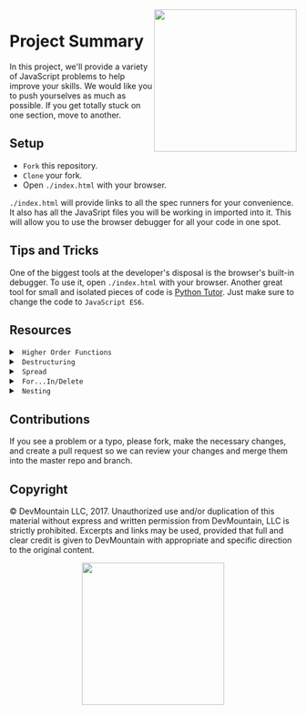 <img src="https://s3.amazonaws.com/devmountain/readme-logo.png" width="250" align="right">

# Project Summary

In this project, we'll provide a variety of JavaScript problems to help improve your skills. We would like you to push yourselves as much as possible. If you get totally stuck on one section, move to another. 

## Setup

* `Fork` this repository.
* `Clone` your fork.
* Open `./index.html` with your browser.

`./index.html` will provide links to all the spec runners for your convenience. It also has all the JavaSript files you will be working in imported into it. This will allow you to use the browser debugger for all your code in one spot.

## Tips and Tricks

One of the biggest tools at the developer's disposal is the browser's built-in debugger. To use it, open `./index.html` with your browser. Another great tool for small and isolated pieces of code is <a href="http://www.pythontutor.com/visualize.html#">Python Tutor</a>. Just make sure to change the code to `JavaScript ES6`.

## Resources

<details>

<summary> <code> Higher Order Functions </code> </summary>

* [Map](https://developer.mozilla.org/en-US/docs/Web/JavaScript/Reference/Global_Objects/Array/map)
* [Filter](https://developer.mozilla.org/en-US/docs/Web/JavaScript/Reference/Global_Objects/Array/filter)
* [Reduce](https://developer.mozilla.org/en-US/docs/Web/JavaScript/Reference/Global_Objects/Array/Reduce)
* [ForEach](https://developer.mozilla.org/en-US/docs/Web/JavaScript/Reference/Global_Objects/Array/forEach)

</details>

<details>

<summary> <code> Destructuring </code> </summary>

```js
// Destructuring is a short hand way to access properties as an object and store them as usable variables.
// Consider the following object:

let user = {
  name: 'John',
  age: 33,
  appearance: {
    hairColor: 'Blonde',
    eyeColor: 'Hazel',
    height: {
      onTinder: '6ft. 4in.',
      offTinder: '6ft. 2in.'
    }
  }
}

// Accessing properties off this object might look something like this

let userName = user.name; // 'John'
let userAge = user.age; // 33
let userHairColor = user.appearance.hairColor; // 'Blonde'
let userEyeColor = user.sppearance.eyeColor; // 'Hazel'

// Or, using object destructuring

let { name, age } = user;

// notice here that we have to declare a new destructured object.
// That's because we're pulling values off two separate objects,
// even though they're on the same parent object.

let { hairColor, eyeColor } = user.appearance;

// Destructuring is a shorter, more concise way to access the properties from objects.
// -------------------------

// You can also destructure functional parameters that are objects,
// capturing only the object properties we care about.

let user = {
  name: 'Steven',
  age: 26
}

function greeting(user) {
  return 'Hello ' + user.name;
}

// Or, with destructuring

function greeting({ name }) {
  return 'Hello ' + name;
}

greeting(user); // 'Hello Steven';

```

</details>

<details>

<summary> <code> Spread </code> </summary>

* [Spread Syntax](https://developer.mozilla.org/en-US/docs/Web/JavaScript/Reference/Operators/Spread_syntax#Syntax)
* [In Arrays](https://developer.mozilla.org/en-US/docs/Web/JavaScript/Reference/Operators/Spread_syntax#Spread_in_array_literals)
* [In Objects](https://developer.mozilla.org/en-US/docs/Web/JavaScript/Reference/Operators/Spread_syntax#Spread_in_object_literals)

</details>

<details>

<summary> <code> For...In/Delete </code> </summary>

* [For...In](https://www.w3schools.com/jsref/jsref_forin.asp)
* [Delete](https://developer.mozilla.org/en-US/docs/Web/JavaScript/Reference/Operators/delete)

</details>

<details>

<summary><code> Nesting </code></summary>


* [Nesting Loops](https://stackoverflow.com/a/36413506)

</details>

## Contributions

If you see a problem or a typo, please fork, make the necessary changes, and create a pull request so we can review your changes and merge them into the master repo and branch.

## Copyright

© DevMountain LLC, 2017. Unauthorized use and/or duplication of this material without express and written permission from DevMountain, LLC is strictly prohibited. Excerpts and links may be used, provided that full and clear credit is given to DevMountain with appropriate and specific direction to the original content.

<p align="center">
<img src="https://s3.amazonaws.com/devmountain/readme-logo.png" width="250">
</p>
